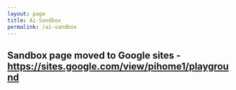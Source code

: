 ```yaml
---
layout: page
title: Ai-Sandbox
permalink: /ai-sandbox
---
```



## Sandbox page moved to Google sites - https://sites.google.com/view/pihome1/playground
